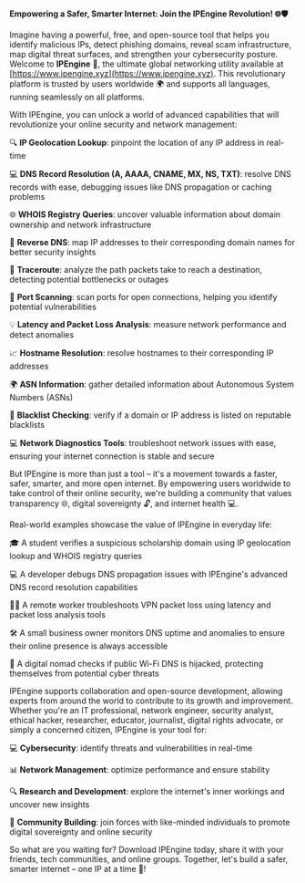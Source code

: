 **Empowering a Safer, Smarter Internet: Join the IPEngine Revolution! 🌐🛡️**

Imagine having a powerful, free, and open-source tool that helps you identify malicious IPs, detect phishing domains, reveal scam infrastructure, map digital threat surfaces, and strengthen your cybersecurity posture. Welcome to **IPEngine** 🚀, the ultimate global networking utility available at [https://www.ipengine.xyz](https://www.ipengine.xyz). This revolutionary platform is trusted by users worldwide 🌍 and supports all languages, running seamlessly on all platforms.

With IPEngine, you can unlock a world of advanced capabilities that will revolutionize your online security and network management:

🔍 **IP Geolocation Lookup**: pinpoint the location of any IP address in real-time

💻 **DNS Record Resolution (A, AAAA, CNAME, MX, NS, TXT)**: resolve DNS records with ease, debugging issues like DNS propagation or caching problems

🌐 **WHOIS Registry Queries**: uncover valuable information about domain ownership and network infrastructure

🔄 **Reverse DNS**: map IP addresses to their corresponding domain names for better security insights

🔴 **Traceroute**: analyze the path packets take to reach a destination, detecting potential bottlenecks or outages

🎯 **Port Scanning**: scan ports for open connections, helping you identify potential vulnerabilities

💡 **Latency and Packet Loss Analysis**: measure network performance and detect anomalies

📈 **Hostname Resolution**: resolve hostnames to their corresponding IP addresses

🌍 **ASN Information**: gather detailed information about Autonomous System Numbers (ASNs)

🚫 **Blacklist Checking**: verify if a domain or IP address is listed on reputable blacklists

💻 **Network Diagnostics Tools**: troubleshoot network issues with ease, ensuring your internet connection is stable and secure

But IPEngine is more than just a tool – it's a movement towards a faster, safer, smarter, and more open internet. By empowering users worldwide to take control of their online security, we're building a community that values transparency 🌐, digital sovereignty 🔓, and internet health 💻.

Real-world examples showcase the value of IPEngine in everyday life:

🎓 A student verifies a suspicious scholarship domain using IP geolocation lookup and WHOIS registry queries

💻 A developer debugs DNS propagation issues with IPEngine's advanced DNS record resolution capabilities

🏃‍♂️ A remote worker troubleshoots VPN packet loss using latency and packet loss analysis tools

🛠️ A small business owner monitors DNS uptime and anomalies to ensure their online presence is always accessible

👀 A digital nomad checks if public Wi-Fi DNS is hijacked, protecting themselves from potential cyber threats

IPEngine supports collaboration and open-source development, allowing experts from around the world to contribute to its growth and improvement. Whether you're an IT professional, network engineer, security analyst, ethical hacker, researcher, educator, journalist, digital rights advocate, or simply a concerned citizen, IPEngine is your tool for:

💻 **Cybersecurity**: identify threats and vulnerabilities in real-time

📊 **Network Management**: optimize performance and ensure stability

🔍 **Research and Development**: explore the internet's inner workings and uncover new insights

👥 **Community Building**: join forces with like-minded individuals to promote digital sovereignty and online security

So what are you waiting for? Download IPEngine today, share it with your friends, tech communities, and online groups. Together, let's build a safer, smarter internet – one IP at a time 🚀!